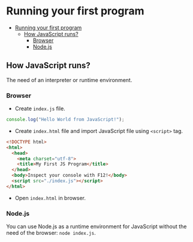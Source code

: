 # Running your first program

- [Running your first program](#running-your-first-program)
  - [How JavaScript runs?](#how-javascript-runs)
    - [Browser](#browser)
    - [Node.js](#nodejs)

## How JavaScript runs?

The need of an interpreter or runtime environment.

### Browser

- Create `index.js` file.

```js
console.log("Hello World from JavaScript!");
```

- Create `index.html` file and import JavaScript file using `<script>` tag.

```html
<!DOCTYPE html>
<html>
  <head>
    <meta charset="utf-8">
    <title>My First JS Program</title>
  </head>
  <body>Inspect your console with F12!</body>
  <script src="./index.js"></script>
</html>
```

- Open `index.html` in browser.

### Node.js

You can use Node.js as a runtime environment for JavaScript without the need of the browser: `node index.js`.
